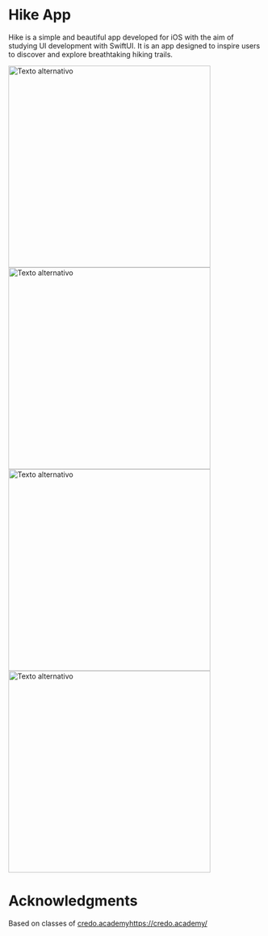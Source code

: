 # Hike App
Hike is a simple and beautiful app developed for iOS with the aim of studying UI development with SwiftUI. It is an app designed to inspire users to discover and explore breathtaking hiking trails.

<img src="https://github.com/dbseitenfus/hike-app/assets/20246441/cca3a96d-0f64-421e-892e-e8c8a57b7eb7" alt="Texto alternativo" style="width: 400px; height: 400px;" />
<img src="https://github.com/dbseitenfus/hike-app/assets/20246441/00a73c5f-543a-4235-b406-6db580e29d80" alt="Texto alternativo" style="width: 400px; height: 400px;" />
<img src="https://github.com/dbseitenfus/hike-app/assets/20246441/2d8fdfa6-2990-4eba-9342-7cf8b2466a36" alt="Texto alternativo" style="width: 400px; height: 400px;" />
<img src="https://github.com/dbseitenfus/hike-app/assets/20246441/88cf97e3-4b0b-410c-8a48-5744e5cae126" alt="Texto alternativo" style="width: 400px; height: 400px;" />

# Acknowledgments
Based on classes of [credo.academy](https://credo.academy/)https://credo.academy/
